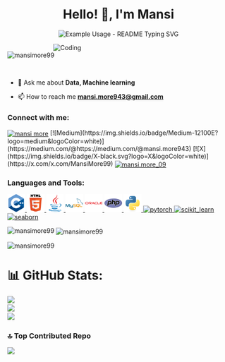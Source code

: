 <h1 align="center">Hello! 👋, I'm Mansi </h1>


<p align="center">
  <img src="https://readme-typing-svg.demolab.com/?lines=AI+Engineer!;A+Passionate+Data+Scientist!;Join+me+in+Tech+events+at+SF!&font=Fira%20Code&center=true&width=380&height=50&duration=4000&pause=1000" alt="Example Usage - README Typing SVG">
</p>

<img align="right" alt="Coding" width="400" src="https://media.tenor.com/PP9v7VIs6R4AAAAd/scaler-create-impact.gif">


<p align="left"> <img src="https://komarev.com/ghpvc/?username=mansimore99&label=Profile%20views&color=0e75b6&style=flat" alt="mansimore99" /> </p>

<p align="left"> <a href="https://twitter.com/" target="blank"><img src="https://img.shields.io/twitter/follow/?logo=twitter&style=for-the-badge" alt="" /></a> </p>


- 💬 Ask me about **Data, Machine learning**

- 📫 How to reach me **mansi.more943@gmail.com**

<h3 align="left">Connect with me:</h3>
<p align="left">
<a href="https://linkedin.com/in/mansi-more-0943" target="blank"><img align="center" src="https://raw.githubusercontent.com/rahuldkjain/github-profile-readme-generator/master/src/images/icons/Social/linked-in-alt.svg" alt="mansi more" height="30" width="40" /></a>
[![Medium](https://img.shields.io/badge/Medium-12100E?logo=medium&logoColor=white)](https://medium.com/@https://medium.com/@mansi.more943) 
[![X](https://img.shields.io/badge/X-black.svg?logo=X&logoColor=white)](https://x.com/x.com/MansiMore99) 
<a href="https://instagram.com/mansi.more_09" target="blank"><img align="center" src="https://raw.githubusercontent.com/rahuldkjain/github-profile-readme-generator/master/src/images/icons/Social/instagram.svg" alt="mansi.more_09" height="30" width="40" /></a>
</p>

<h3 align="left">Languages and Tools:</h3>
<p align="left"> <a href="https://www.w3schools.com/cpp/" target="_blank" rel="noreferrer"> <img src="https://raw.githubusercontent.com/devicons/devicon/master/icons/cplusplus/cplusplus-original.svg" alt="cplusplus" width="40" height="40"/> </a> <a href="https://www.w3.org/html/" target="_blank" rel="noreferrer"> <img src="https://raw.githubusercontent.com/devicons/devicon/master/icons/html5/html5-original-wordmark.svg" alt="html5" width="40" height="40"/> </a> <a href="https://www.java.com" target="_blank" rel="noreferrer"> <img src="https://raw.githubusercontent.com/devicons/devicon/master/icons/java/java-original.svg" alt="java" width="40" height="40"/> </a> <a href="https://www.mysql.com/" target="_blank" rel="noreferrer"> <img src="https://raw.githubusercontent.com/devicons/devicon/master/icons/mysql/mysql-original-wordmark.svg" alt="mysql" width="40" height="40"/> </a> <a href="https://www.oracle.com/" target="_blank" rel="noreferrer"> <img src="https://raw.githubusercontent.com/devicons/devicon/master/icons/oracle/oracle-original.svg" alt="oracle" width="40" height="40"/> </a> <a href="https://www.php.net" target="_blank" rel="noreferrer"> <img src="https://raw.githubusercontent.com/devicons/devicon/master/icons/php/php-original.svg" alt="php" width="40" height="40"/> </a> <a href="https://www.python.org" target="_blank" rel="noreferrer"> <img src="https://raw.githubusercontent.com/devicons/devicon/master/icons/python/python-original.svg" alt="python" width="40" height="40"/> </a> <a href="https://pytorch.org/" target="_blank" rel="noreferrer"> <img src="https://www.vectorlogo.zone/logos/pytorch/pytorch-icon.svg" alt="pytorch" width="40" height="40"/> </a> <a href="https://scikit-learn.org/" target="_blank" rel="noreferrer"> <img src="https://upload.wikimedia.org/wikipedia/commons/0/05/Scikit_learn_logo_small.svg" alt="scikit_learn" width="40" height="40"/> </a> <a href="https://seaborn.pydata.org/" target="_blank" rel="noreferrer"> <img src="https://seaborn.pydata.org/_images/logo-mark-lightbg.svg" alt="seaborn" width="40" height="40"/> </a> </p>

<p><img align="left" src="https://github-readme-stats.vercel.app/api/top-langs?username=mansimore99&show_icons=true&locale=en&layout=compact" alt="mansimore99" /></p>

<p>&nbsp;<img align="center" src="https://github-readme-stats.vercel.app/api?username=mansimore99&show_icons=true&locale=en" alt="mansimore99" /></p>

<p><img align="center" src="https://github-readme-streak-stats.herokuapp.com/?user=mansimore99&" alt="mansimore99" /></p>


# 📊 GitHub Stats:
![](https://github-readme-stats.vercel.app/api?username=MansiMore99&theme=radical&hide_border=true&include_all_commits=false&count_private=false)<br/>
![](https://github-readme-streak-stats.herokuapp.com/?user=MansiMore99&theme=radical&hide_border=true)<br/>
![](https://github-readme-stats.vercel.app/api/top-langs/?username=MansiMore99&theme=radical&hide_border=true&include_all_commits=false&count_private=false&layout=compact)

### 🔝 Top Contributed Repo
![](https://github-contributor-stats.vercel.app/api?username=MansiMore99&limit=5&theme=dark&combine_all_yearly_contributions=true)


